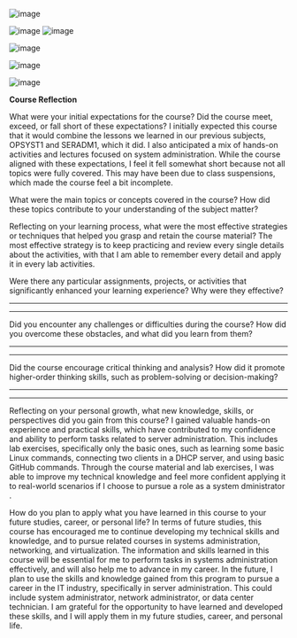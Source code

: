 ![image](https://github.com/user-attachments/assets/250888d8-cc76-4c05-ad67-1f6f3a8d7111)

![image](https://github.com/user-attachments/assets/7b4611d9-9c90-43e7-82cd-62e850a0154f)
![image](https://github.com/user-attachments/assets/88feb5c3-5de3-4f9e-878b-e3d8fcb7dcaf)

![image](https://github.com/user-attachments/assets/a0069d18-dbeb-48f5-9e3a-e6e47ebd5160)

![image](https://github.com/user-attachments/assets/aa6296cb-9a6a-4557-9a27-1083b14d1845)

![image](https://github.com/user-attachments/assets/606d1430-3d76-4a72-8ea7-e50858d24d8b)

**Course Reflection**

What were your initial expectations for the course? Did the course meet,
exceed, or fall short of these expectations?
I initially expected this course that it would combine the lessons we learned in our previous subjects, OPSYST1 and SERADM1, which it did. I also anticipated a mix of hands-on activities and lectures focused on system administration. While the course aligned with these expectations, I feel it fell somewhat short because not all topics were fully covered. This may have been due to class suspensions, which made the course feel a bit incomplete.

What were the main topics or concepts covered in the course? How did
these topics contribute to your understanding of the subject matter?



Reflecting on your learning process, what were the most effective
strategies or techniques that helped you grasp and retain the course
material?
The most effective strategy is to keep practicing and review every single details about the activities, with that I am able to remember every detail and apply it in every lab activities.

Were there any particular assignments, projects, or activities that
significantly enhanced your learning experience? Why were they
effective?

  -----------------------------------------------------------------------

  -----------------------------------------------------------------------

Did you encounter any challenges or difficulties during the course? How
did you overcome these obstacles, and what did you learn from them?

  -----------------------------------------------------------------------

  -----------------------------------------------------------------------

Did the course encourage critical thinking and analysis? How did it
promote higher-order thinking skills, such as problem-solving or
decision-making?

  -----------------------------------------------------------------------

  -----------------------------------------------------------------------

Reflecting on your personal growth, what new knowledge, skills, or
perspectives did you gain from this course?
I gained valuable hands-on experience and practical skills, which have contributed to my confidence and ability to perform tasks related to server administration. This includes lab exercises, specifically only the basic ones, such as learning some basic Linux commands, connecting two clients in a DHCP server, and using basic GitHub commands. Through the course material and lab exercises, I was able to improve my technical knowledge and feel more confident applying it to real-world scenarios if I choose to pursue a role as a system dministrator .


How do you plan to apply what you have learned in this course to your
future studies, career, or personal life?
In terms of future studies, this course has encouraged me to continue developing my technical skills and
knowledge, and to pursue related courses in systems administration, networking, and virtualization. The information
and skills learned in this course will be essential for me to perform tasks in systems administration effectively, and
will also help me to advance in my career. In the future, I plan to use the skills and knowledge gained from this
program to pursue a career in the IT industry, specifically in server administration. This could include system
administrator, network administrator, or data center technician. I am grateful for the opportunity to have learned
and developed these skills, and I will apply them in my future studies, career, and personal life.
